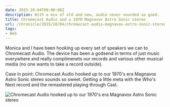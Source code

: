 ```yaml
---
date: 2015-10-04T00:00:00Z
description: With a mix of old and new, audio never sounded so good.
title: Chromecast Audio and a 1970 Magnavox Astro Sonic stereo
url: /chronicle/2015/10/04/chromecast-audio-magnavox-astro-sonic-stereo/
tags:
- Web
---
```


Monica and I have been hooking up every set of speakers we can to Chromecast Audio. The device has been a godsend in terms of just music everywhere and really complimenets our records and various other musical media (no one wants to take a record outside).

Case in point: Chromecast Audio hooked up to our 1970's era Magnavox Astro Sonic stereo sounds so sweet. Getting a little meta with the Who's Next record and the remastered playing through Cast.﻿

<img src="https://storage.googleapis.com/jdr-public-imgs/blog-archive/2015/10/20151004-DSCF4454.jpg" alt="Chromecast Audio hooked up to our 1970's era Magnavox Astro Sonic stereo">

